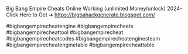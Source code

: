 Big Bang Empire Cheats Online Working  (unlimited Money/unlock) 2024- Click Here to Get ➜ 	https://bigbahackgenerate.blogspot.com/	

#bigbangempirecheatengine #bigbangempirecheats #bigbangempirecheattool #bigbangempirecheat #bigbangempirecheatcodes #bigbangempirecheatenginesteam #bigbangempirecheatenginetable #bigbangempirecheattable 
